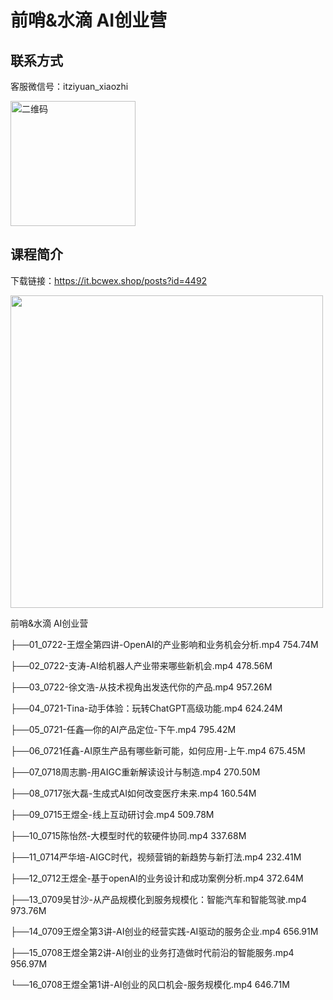 # 前哨&#038;水滴 AI创业营

## 联系方式

客服微信号：itziyuan_xiaozhi

<img src="https://ziyuanyun.oss-cn-guangzhou.aliyuncs.com/common/20240614073449/666b82192834a.jpg" width="200" height="200" alt="二维码">

## 课程简介

下载链接：https://it.bcwex.shop/posts?id=4492

<img src="https://ziyuanyun.oss-cn-guangzhou.aliyuncs.com/yun/20241009073132/6705c0d435573.jpg" width="500" alt="">

  

 前哨&amp;水滴 AI创业营

 ├──01_0722-王煜全第四讲-OpenAI的产业影响和业务机会分析.mp4 754.74M

 ├──02_0722-支涛-AI给机器人产业带来哪些新机会.mp4 478.56M

 ├──03_0722-徐文浩-从技术视角出发迭代你的产品.mp4 957.26M

 ├──04_0721-Tina-动手体验：玩转ChatGPT高级功能.mp4 624.24M

 ├──05_0721-任鑫—你的AI产品定位-下午.mp4 795.42M

 ├──06_0721任鑫-AI原生产品有哪些新可能，如何应用-上午.mp4 675.45M

 ├──07_0718周志鹏-用AIGC重新解读设计与制造.mp4 270.50M

 ├──08_0717张大磊-生成式AI如何改变医疗未来.mp4 160.54M

 ├──09_0715王煜全-线上互动研讨会.mp4 509.78M

 ├──10_0715陈怡然-大模型时代的软硬件协同.mp4 337.68M

 ├──11_0714严华培-AIGC时代，视频营销的新趋势与新打法.mp4 232.41M

 ├──12_0712王煜全-基于openAI的业务设计和成功案例分析.mp4 372.64M

 ├──13_0709吴甘沙-从产品规模化到服务规模化：智能汽车和智能驾驶.mp4 973.76M

 ├──14_0709王煜全第3讲-AI创业的经营实践-AI驱动的服务企业.mp4 656.91M

 ├──15_0708王煜全第2讲-AI创业的业务打造做时代前沿的智能服务.mp4 956.97M

 └──16_0708王煜全第1讲-AI创业的风口机会-服务规模化.mp4 646.71M

  